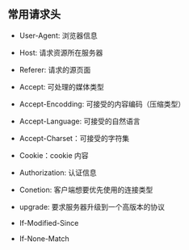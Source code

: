 ## 常用请求头
* User-Agent: 浏览器信息
* Host: 请求资源所在服务器
* Referer: 请求的源页面

* Accept: 可处理的媒体类型
* Accept-Encodding: 可接受的内容编码（压缩类型）
* Accept-Language: 可接受的自然语言
* Accept-Charset：可接受的字符集

* Cookie：cookie 内容
* Authorization: 认证信息

* Conetion: 客户端想要优先使用的连接类型
* upgrade: 要求服务器升级到一个高版本的协议

* If-Modified-Since
* If-None-Match





  